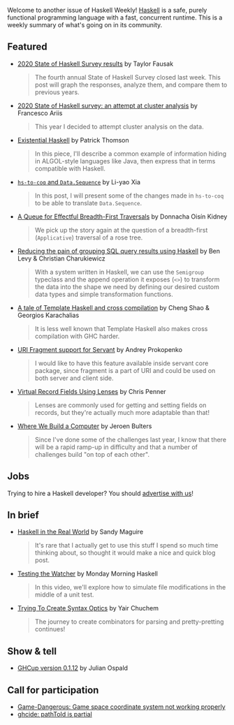 Welcome to another issue of Haskell Weekly!
[Haskell](https://www.haskell.org) is a safe, purely functional programming language with a fast, concurrent runtime.
This is a weekly summary of what's going on in its community.

## Featured

- [2020 State of Haskell Survey results](https://taylor.fausak.me/2020/11/22/haskell-survey-results/) by Taylor Fausak
  > The fourth annual State of Haskell Survey closed last week. This post will graph the responses, analyze them, and compare them to previous years.

- [2020 State of Haskell survey: an attempt at cluster analysis](https://www.ariis.it/static/articles/2020-haskell-survey-analysis/page.html) by Francesco Ariis
  > This year I decided to attempt cluster analysis on the data.

- [Existential Haskell](https://blog.sumtypeofway.com/posts/existential-haskell.html) by Patrick Thomson
  > In this piece, I'll describe a common example of information hiding in ALGOL-style languages like Java, then express that in terms compatible with Haskell.

- [`hs-to-coq` and `Data.Sequence`](https://blog.poisson.chat/posts/2020-11-23-hs-to-coq-containers-sequence.html) by Li-yao Xia
  > In this post, I will present some of the changes made in `hs-to-coq` to be able to translate `Data.Sequence`.

- [A Queue for Effectful Breadth-First Traversals](https://doisinkidney.com/posts/2020-11-23-applicative-queue.html) by Donnacha Oisín Kidney
  > We pick up the story again at the question of a breadth-first (`Applicative`) traversal of a rose tree.

- [Reducing the pain of grouping SQL query results using Haskell](https://www.foxhound.systems/blog/grouping-query-results-haskell/) by Ben Levy & Christian Charukiewicz
  > With a system written in Haskell, we can use the `Semigroup` typeclass and the append operation it exposes (`<>`) to transform the data into the shape we need by defining our desired custom data types and simple transformation functions.

- [A tale of Template Haskell and cross compilation](https://www.tweag.io/blog/2020-11-25-asterius-th/) by Cheng Shao & Georgios Karachalias
  > It is less well known that Template Haskell also makes cross compilation with GHC harder.

- [URI Fragment support for Servant](https://an-pro.org/posts/11-servant-fragment.html) by Andrey Prokopenko
  > I would like to have this feature available inside servant core package, since fragment is a part of URI and could be used on both server and client side.

- [Virtual Record Fields Using Lenses](https://chrispenner.ca/posts/virtual-fields) by Chris Penner
  > Lenses are commonly used for getting and setting fields on records, but they're actually much more adaptable than that!

- [Where We Build a Computer](https://www.bulters.dev/posts/where-we-build-a-computer/) by Jeroen Bulters
  > Since I've done some of the challenges last year, I know that there will be a rapid ramp-up in difficulty and that a number of challenges build "on top of each other".

## Jobs

Trying to hire a Haskell developer?
You should [advertise with us](https://haskellweekly.news/advertising.html)!

## In brief

- [Haskell in the Real World](https://reasonablypolymorphic.com/blog/3d-printing/index.html) by Sandy Maguire
  > It's rare that I actually get to use this stuff I spend so much time thinking about, so thought it would make a nice and quick blog post.

- [Testing the Watcher](https://mmhaskell.com/blog/2020/11/23/testing-the-watcher) by Monday Morning Haskell
  > In this video, we'll explore how to simulate file modifications in the middle of a unit test.

- [Trying To Create Syntax Optics](https://yairchu.github.io/posts/attempting-syntax-optics) by Yair Chuchem
  > The journey to create combinators for parsing and pretty-pretting continues!

## Show & tell

- [GHCup version 0.1.12](https://np.reddit.com/r/haskell/comments/jyaxri/ann_ghcup_0112/) by Julian Ospald

## Call for participation

-   [Game-Dangerous: Game space coordinate system not working properly](https://github.com/Mushy-pea/Game-Dangerous/issues/3)
-   [ghcide: pathToId is partial](https://github.com/haskell/ghcide/issues/921)
